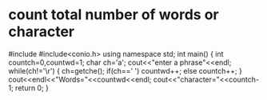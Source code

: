 #  count total number of words or character
#include<iostream>
#include<conio.h>
using namespace std;
int main()
{
int countch=0,countwd=1;
char ch='a';
cout<<"enter a phrase"<<endl;
while(ch!='\r')
{
ch=getche();
if(ch==' ')
countwd++;
else
countch++;
}
cout<<endl<<"Words="<<countwd<<endl;
cout<<"character="<<countch-1;
return 0;
}

 
